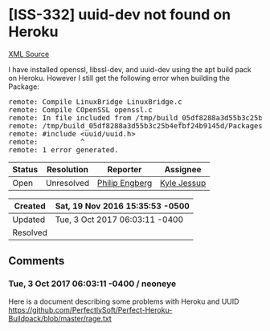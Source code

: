 # [ISS-332] uuid-dev not found on Heroku

[XML Source](../xml/ISS-332.xml)
<p><p>I have installed openssl, libssl-dev, and uuid-dev using the apt build pack on Heroku. However I still get the following error when building the Package:</p>

<div class="code panel" style="border-width: 1px;"><div class="codeContent panelContent">
<pre class="code-java">
remote: Compile LinuxBridge LinuxBridge.c
remote: Compile COpenSSL openssl.c
remote: In file included from /tmp/build_05df8288a3d55b3c25b4efbf24b9145d/Packages/LinuxBridge-2.0.1/LinuxBridge/LinuxBridge.c:2:
remote: /tmp/build_05df8288a3d55b3c25b4efbf24b9145d/Packages/LinuxBridge-2.0.1/LinuxBridge/include/LinuxBridge.h:6:10: fatal error: 'uuid/uuid.h' file not found
remote: #include &lt;uuid/uuid.h&gt;
remote:          ^
remote: 1 error generated.
</pre>
</div></div></p>





Status|Resolution|Reporter|Assignee
------|----------|--------|--------
Open|Unresolved|[Philip Engberg](engberg)|[Kyle Jessup]($kjessup)





Created|Sat, 19 Nov 2016 15:35:53 -0500
-------|--------------
Updated|Tue, 3 Oct 2017 06:03:11 -0400
Resolved|


## Comments




### Tue, 3 Oct 2017 06:03:11 -0400 / neoneye 

<p><p>Here is a document describing some problems with Heroku and UUID<br/>
<a href="https://github.com/PerfectlySoft/Perfect-Heroku-Buildpack/blob/master/rage.txt" class="external-link" rel="nofollow">https://github.com/PerfectlySoft/Perfect-Heroku-Buildpack/blob/master/rage.txt</a></p></p>


